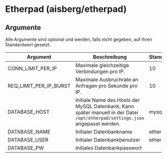 # Etherpad (aisberg/etherpad)


## Argumente
Alle Argumente sind optional und werden, falls nicht gegeben, auf ihren Standardwert gesetzt.

| Argument | Beschreibung | Standardwert |
|----------|--------------|--------------|
| CONN_LIMIT_PER_IP | Maximale gleichzeitige Verbindungen pro IP. | 10 |
| REQ_LIMIT_PER_IP_BURST | Maximale Ausbruchrate an Anfragen pro Sekunde pro IP. | 10 |
| DATABASE_HOST | Initiale Name des Hosts der MySQL Datenbank; Kann später manuell in der Datei `/opt/etherpad/settings.json` angepasst werden. | mysql |
| DATABASE_NAME | Initialer Datenbankname | etherpad |
| DATABASE_USER | Initialer Datenbankbenutzer | etherpad |
| DATABASE_PW | Initiales Datenbankpasswort |  | 
